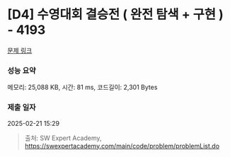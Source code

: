 # [D4] 수영대회 결승전 ( 완전 탐색 + 구현 ) - 4193 

[문제 링크](https://swexpertacademy.com/main/code/problem/problemDetail.do?contestProbId=AWKaG6_6AGQDFARV) 

### 성능 요약

메모리: 25,088 KB, 시간: 81 ms, 코드길이: 2,301 Bytes

### 제출 일자

2025-02-21 15:29



> 출처: SW Expert Academy, https://swexpertacademy.com/main/code/problem/problemList.do